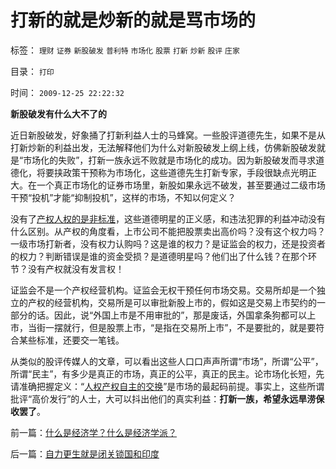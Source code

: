 # 打新的就是炒新的就是骂市场的

标签： `理财` `证券` `新股破发` `普利特` `市场化` `股票` `打新` `炒新` `股评` `庄家` 

目录： `打印`

时间： `2009-12-25 22:22:32`

**新股破发有什么大不了的**

近日新股破发，好象捅了打新利益人士的马蜂窝。一些股评道德先生，如果不是从打新炒新的利益出发，无法解释他们为什么对新股破发上纲上线，仿佛新股破发就是“市场化的失败”，打新一族永远不败就是市场化的成功。因为新股破发而寻求道德化，将要挟政策干预称为市场化，这些道德先生打新专家，手段很缺点光明正大。在一个真正市场化的证券市场里，新股如果永远不破发，甚至要通过二级市场干预“投机”才能“抑制投机”，这样的市场，不知以何定义？

没有了[产权人权的是非标准](../../../2009/11/14/正义感也可以变得非常可怕.md)，这些道德明星的正义感，和违法犯罪的利益冲动没有什么区别。从产权的角度看，上市公司不能把股票卖出高价吗？没有这个权力吗？一级市场打新者，没有权力认购吗？这是谁的权力？是证监会的权力，还是投资者的权力？判断错误是谁的资金受损？是道德明星吗？他们出了什么钱？在那个环节？没有产权就没有发言权！

证监会不是一个产权经营机构。证监会无权干预任何市场交易。交易所却是一个独立的产权的经营机构，交易所是可以审批新股上市的，假如这是交易上市契约的一部分的话。因此，说“外国上市是不用审批的”，那是废话，外国拿条狗都可以上市，当街一摆就行，但是股票上市，“是指在交易所上市”，不是要批的，就是要符合某些标准，还要交一笔钱。

从类似的股评传媒人的文章，可以看出这些人口口声声所谓“市场”，所谓“公平”，所谓“民主”，有多少是真正的市场，真正的公平，真正的民主。论市场化长短，先请准确把握定义：“[人权产权自主的交换](../../../2009/2/5/市场经济的自由交换原则不容争辩.md)”是市场的最起码前提。事实上，这些所谓批评“高价发行”的人士，大可以抖出他们的真实利益：**打新一族，希望永远旱涝保收罢了**。



前一篇：[什么是经济学？什么是经济学派？](../../../2009/12/24/什么是经济学？什么是经济学派？.md)

后一篇：[自力更生就是闭关锁国和印度](../../../2009/12/25/自力更生就是闭关锁国和印度.md)